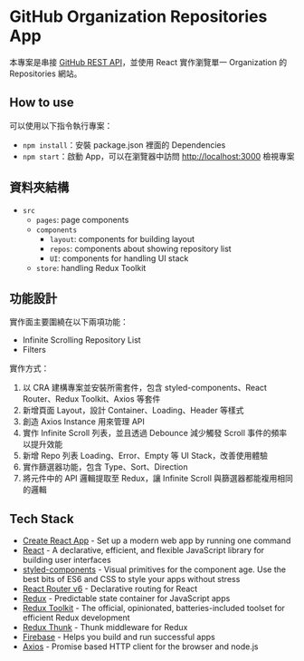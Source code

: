 # GitHub Organization Repositories App

本專案是串接 [GitHub REST API](https://docs.github.com/en/rest)，並使用 React 實作瀏覽單一 Organization 的 Repositories 網站。

## How to use

可以使用以下指令執行專案：

- `npm install`：安裝 package.json 裡面的 Dependencies
- `npm start`：啟動 App，可以在瀏覽器中訪問 [http://localhost:3000](http://localhost:3000) 檢視專案

## 資料夾結構

- `src`
  - `pages`: page components
  - `components`
    - `layout`: components for building layout
    - `repos`: components about showing repository list
    - `UI`: components for handling UI stack
  - `store`: handling Redux Toolkit

## 功能設計

實作面主要圍繞在以下兩項功能：

- Infinite Scrolling Repository List
- Filters

實作方式：

1. 以 CRA 建構專案並安裝所需套件，包含 styled-components、React Router、Redux Toolkit、Axios 等套件
2. 新增頁面 Layout，設計 Container、Loading、Header 等樣式
3. 創造 Axios Instance 用來管理 API
4. 實作 Infinite Scroll 列表，並且透過 Debounce 減少觸發 Scroll 事件的頻率以提升效能
5. 新增 Repo 列表 Loading、Error、Empty 等 UI Stack，改善使用體驗
6. 實作篩選器功能，包含 Type、Sort、Direction
7. 將元件中的 API 邏輯提取至 Redux，讓 Infinite Scroll 與篩選器都能複用相同的邏輯

## Tech Stack

- [Create React App](https://github.com/facebook/create-react-app) - Set up a modern web app by running one command
- [React](https://github.com/facebook/react/) - A declarative, efficient, and flexible JavaScript library for building user interfaces
- [styled-components](https://github.com/styled-components/styled-components) - Visual primitives for the component age. Use the best bits of ES6 and CSS to style your apps without stress
- [React Router v6](https://github.com/remix-run/react-router) - Declarative routing for React
- [Redux](https://github.com/reduxjs/redux) - Predictable state container for JavaScript apps
- [Redux Toolkit](https://github.com/reduxjs/redux-toolkit) - The official, opinionated, batteries-included toolset for efficient Redux development
- [Redux Thunk](https://github.com/reduxjs/redux-thunk) - Thunk middleware for Redux
- [Firebase](https://firebase.google.com/) - Helps you build and run successful apps
- [Axios](https://github.com/axios/axios) - Promise based HTTP client for the browser and node.js
